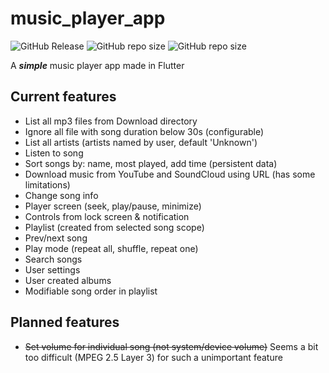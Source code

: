 # music_player_app

![GitHub Release](https://img.shields.io/github/v/release/Bill-GD/music_player_app?include_prereleases&style=plastic) ![GitHub repo size](https://img.shields.io/github/repo-size/Bill-GD/music_player_app?style=plastic) ![GitHub repo size](https://img.shields.io/github/languages/code-size/Bill-GD/music_player_app?style=plastic)

A __*simple*__ music player app made in Flutter

## Current features

- List all mp3 files from Download directory
- Ignore all file with song duration below 30s (configurable)
- List all artists (artists named by user, default 'Unknown')
- Listen to song
- Sort songs by: name, most played, add time (persistent data)
- Download music from YouTube and SoundCloud using URL (has some limitations)
- Change song info
- Player screen (seek, play/pause, minimize)
- Controls from lock screen & notification
- Playlist (created from selected song scope)
- Prev/next song
- Play mode (repeat all, shuffle, repeat one)
- Search songs
- User settings
- User created albums
- Modifiable song order in playlist

## Planned features

- ~~Set volume for individual song (not system/device volume)~~ Seems a bit too difficult (MPEG 2.5 Layer 3) for such a unimportant feature
